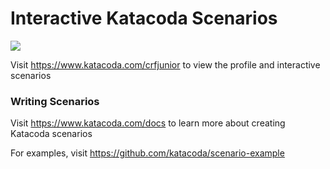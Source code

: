 # Interactive Katacoda Scenarios

[![](http://shields.katacoda.com/katacoda/crfjunior/count.svg)](https://www.katacoda.com/crfjunior "Get your profile on Katacoda.com")

Visit https://www.katacoda.com/crfjunior to view the profile and interactive scenarios

### Writing Scenarios
Visit https://www.katacoda.com/docs to learn more about creating Katacoda scenarios

For examples, visit https://github.com/katacoda/scenario-example
